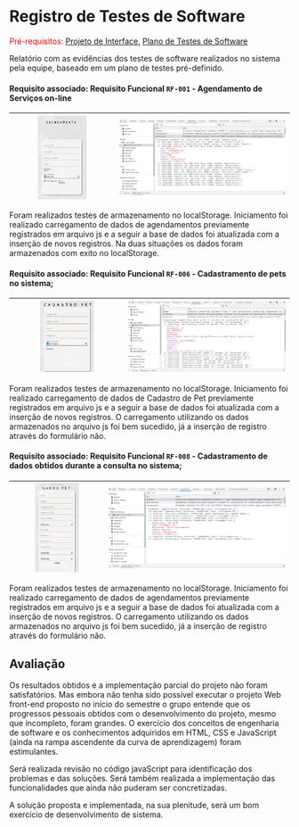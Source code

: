 # Registro de Testes de Software

<span style="color:red">Pré-requisitos: <a href="3-Projeto de Interface.md"> Projeto de Interface</a></span>, <a href="8-Plano de Testes de Software.md"> Plano de Testes de Software</a>

Relatório com as evidências dos testes de software realizados no sistema pela equipe, baseado em um plano de testes pré-definido.

#### Requisito associado: Requisito Funcional `RF-001` - Agendamento de Serviços on-line

|<img src="/docs/img/agendamento.png" width=50% height=50%>|<img src="/docs/img/agendamento_ls.png" width=100% height=80%>|
|-----------------------------------------|----------------------------------------------------------|

Foram realizados testes de armazenamento no localStorage. Iniciamento foi realizado carregamento de dados de agendamentos previamente registrados em arquivo js e a seguir a base de dados foi atualizada com a inserção de novos registros. Na duas situações os dados foram armazenados com exito no localStorage.


#### Requisito associado: Requisito Funcional `RF-006` - Cadastramento de pets no sistema;

|<img src="/docs/img/cadastroPet.png" width=50% height=50%>|<img src="/docs/img/cadastroPet_ls.png" width=100% height=80%>|
|-----------------------------------------|----------------------------------------------------------|

Foram realizados testes de armazenamento no localStorage. Iniciamento foi realizado carregamento de dados de Cadastro de Pet previamente registrados em arquivo js e a seguir a base de dados foi atualizada com a inserção de novos registros. O carregamento utilizando os dados armazenados no arquivo js foi bem sucedido, já a inserção de registro através do formulário não.

#### Requisito associado: Requisito Funcional `RF-008` - Cadastramento de dados obtidos durante a consulta no sistema;

|<img src="/docs/img/dadosPet.png" width=50% height=50%>|<img src="/docs/img/dadosPet_ls.png" width=100% height=80%>|
|-----------------------------------------|----------------------------------------------------------|

Foram realizados testes de armazenamento no localStorage. Iniciamento foi realizado carregamento de dados de agendamentos previamente registrados em arquivo js e a seguir a base de dados foi atualizada com a inserção de novos registros. O carregamento utilizando os dados armazenados no arquivo js foi bem sucedido, já a inserção de registro através do formulário não.

## Avaliação

Os resultados obtidos e a implementação parcial do projeto não foram satisfatórios. Mas embora não tenha sido possível executar o projeto Web front-end proposto no início do semestre o grupo entende que os progressos pessoais obtidos com o desenvolvimento do projeto, mesmo que incompleto, foram grandes. O exercício dos conceitos de engenharia de software e os conhecimentos adquiridos em HTML, CSS e JavaScript (ainda na rampa ascendente da curva de aprendizagem) foram estimulantes. 

Será realizada revisão no código javaScript para identificação dos problemas e das soluções. Será também realizada a implementação das funcionalidades que ainda não puderam ser concretizadas.

A solução proposta e implementada, na sua plenitude, será um bom exercício de desenvolvimento de sistema. 

<!--
> **Links Úteis**:
> - [Ferramentas de Test para Java Script](https://geekflare.com/javascript-unit-testing/) -->
